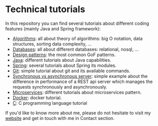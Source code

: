 # Technical tutorials
In this repository you can find several tutorials about different coding features (mainly Java and Spring framework):
- [Algorithms](https://github.com/ManuMyGit/CodingTutorials/tree/main/algorithmics): all about theory of algorithms: big O notation, data structures, sorting data complexity, ...
- [Databases](https://github.com/ManuMyGit/CodingTutorials/tree/main/database): all about different databases: relational, nosql, ...
- [Design patterns](https://github.com/ManuMyGit/CodingTutorials/tree/main/designpatterns): the most common GoF patterns.
- [Java](https://github.com/ManuMyGit/CodingTutorials/tree/main/java): different tutorials about Java capabilities.
- [Spring](https://github.com/ManuMyGit/CodingTutorials/tree/main/spring): several tutorials about Spring its modules.
- [Git](https://github.com/ManuMyGit/CodingTutorials/blob/main/git.md): simple tutorial about git and its available commands.
- [Synchronous vs asynchronous server](https://github.com/ManuMyGit/CodingTutorials/tree/main/syncasyncserver): simple example about the difference in performance of a REST api server which manages the requests synchronously and asynchronously. 
- [Microservices](https://github.com/ManuMyGit/CodingTutorials/tree/main/microservices): different tutorials about microservices pattern.
- [Docker](https://github.com/ManuMyGit/CodingTutorials/tree/main/docker): docker tutorial.
- [C](https://github.com/ManuMyGit/CodingTutorials/tree/main/c): C programming language tutorial

If you'd like to know more about me, please do not hesitate to visit my [website](http://manueljaenlopez.ddns.net/) and get in touch with me in Contact section.